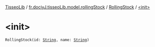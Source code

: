[TisseoLib](../../index.md) / [fr.docjyJ.tisseoLib.model.rollingStock](../index.md) / [RollingStock](index.md) / [&lt;init&gt;](./-init-.md)

# &lt;init&gt;

`RollingStock(id: `[`String`](https://kotlinlang.org/api/latest/jvm/stdlib/kotlin/-string/index.html)`, name: `[`String`](https://kotlinlang.org/api/latest/jvm/stdlib/kotlin/-string/index.html)`)`